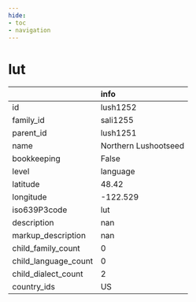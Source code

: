 ```yaml
---
hide:
- toc
- navigation
---
```

# lut
|                      | info                 |
|:---------------------|:---------------------|
| id                   | lush1252             |
| family_id            | sali1255             |
| parent_id            | lush1251             |
| name                 | Northern Lushootseed |
| bookkeeping          | False                |
| level                | language             |
| latitude             | 48.42                |
| longitude            | -122.529             |
| iso639P3code         | lut                  |
| description          | nan                  |
| markup_description   | nan                  |
| child_family_count   | 0                    |
| child_language_count | 0                    |
| child_dialect_count  | 2                    |
| country_ids          | US                   |